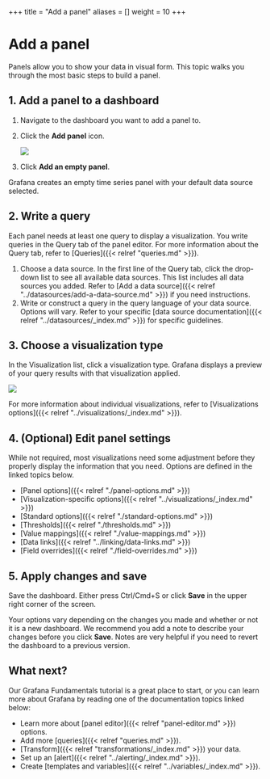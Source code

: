 +++
title = "Add a panel"
aliases = []
weight = 10
+++

# Add a panel

Panels allow you to show your data in visual form. This topic walks you through the most basic steps to build a panel.

## 1. Add a panel to a dashboard

1. Navigate to the dashboard you want to add a panel to.
1. Click the **Add panel** icon.

   ![](/static/img/docs/panels/add-panel-icon-7-0.png)

1. Click **Add an empty panel**.

Grafana creates an empty time series panel with your default data source selected.

## 2. Write a query

Each panel needs at least one query to display a visualization. You write queries in the Query tab of the panel editor. For more information about the Query tab, refer to [Queries]({{< relref "queries.md" >}}).

1. Choose a data source. In the first line of the Query tab, click the drop-down list to see all available data sources. This list includes all data sources you added. Refer to [Add a data source]({{< relref "../datasources/add-a-data-source.md" >}}) if you need instructions.
1. Write or construct a query in the query language of your data source. Options will vary. Refer to your specific [data source documentation]({{< relref "../datasources/_index.md" >}}) for specific guidelines.

## 3. Choose a visualization type

In the Visualization list, click a visualization type. Grafana displays a preview of your query results with that visualization applied.

![](/static/img/docs/panel-editor/select-visualization-8-0.png)

For more information about individual visualizations, refer to [Visualizations options]({{< relref "../visualizations/_index.md" >}}).

## 4. (Optional) Edit panel settings

While not required, most visualizations need some adjustment before they properly display the information that you need. Options are defined in the linked topics below.

- [Panel options]({{< relref "./panel-options.md" >}})
- [Visualization-specific options]({{< relref "../visualizations/_index.md" >}})
- [Standard options]({{< relref "./standard-options.md" >}})
- [Thresholds]({{< relref "./thresholds.md" >}})
- [Value mappings]({{< relref "./value-mappings.md" >}})
- [Data links]({{< relref "../linking/data-links.md" >}})
- [Field overrides]({{< relref "./field-overrides.md" >}})

## 5. Apply changes and save

Save the dashboard. Either press Ctrl/Cmd+S or click **Save** in the upper right corner of the screen.

Your options vary depending on the changes you made and whether or not it is a new dashboard. We recommend you add a note to describe your changes before you click **Save**. Notes are very helpful if you need to revert the dashboard to a previous version.

## What next?

Our Grafana Fundamentals tutorial is a great place to start, or you can learn more about Grafana by reading one of the documentation topics linked below:

- Learn more about [panel editor]({{< relref "panel-editor.md" >}}) options.
- Add more [queries]({{< relref "queries.md" >}}).
- [Transform]({{< relref "transformations/_index.md" >}}) your data.
- Set up an [alert]({{< relref "../alerting/_index.md" >}}).
- Create [templates and variables]({{< relref "../variables/_index.md" >}}).